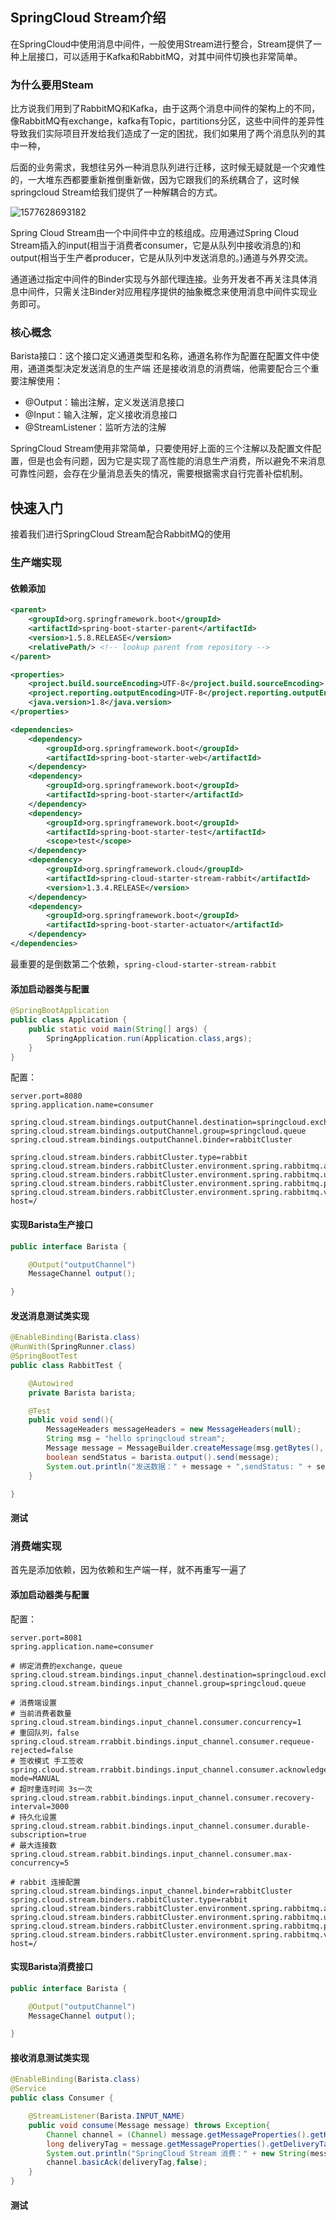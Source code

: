 ## SpringCloud Stream介绍

在SpringCloud中使用消息中间件，一般使用Stream进行整合，Stream提供了一种上层接口，可以适用于Kafka和RabbitMQ，对其中间件切换也非常简单。

### 为什么要用Steam

比方说我们用到了RabbitMQ和Kafka，由于这两个消息中间件的架构上的不同，像RabbitMQ有exchange，kafka有Topic，partitions分区，这些中间件的差异性导致我们实际项目开发给我们造成了一定的困扰，我们如果用了两个消息队列的其中一种，

后面的业务需求，我想往另外一种消息队列进行迁移，这时候无疑就是一个灾难性的，一大堆东西都要重新推倒重新做，因为它跟我们的系统耦合了，这时候springcloud Stream给我们提供了一种解耦合的方式。

![1577628693182](../image/1577628693182.png)

Spring Cloud Stream由一个中间件中立的核组成。应用通过Spring Cloud Stream插入的input(相当于消费者consumer，它是从队列中接收消息的)和output(相当于生产者producer，它是从队列中发送消息的。)通道与外界交流。

通道通过指定中间件的Binder实现与外部代理连接。业务开发者不再关注具体消息中间件，只需关注Binder对应用程序提供的抽象概念来使用消息中间件实现业务即可。

### 核心概念

Barista接口：这个接口定义通道类型和名称，通道名称作为配置在配置文件中使用，通道类型决定发送消息的生产端 还是接收消息的消费端，他需要配合三个重要注解使用：

- @Output：输出注解，定义发送消息接口
- @Input：输入注解，定义接收消息接口
- @StreamListener：监听方法的注解

SpringCloud Stream使用非常简单，只要使用好上面的三个注解以及配置文件配置，但是也会有问题，因为它是实现了高性能的消息生产消费，所以避免不来消息可靠性问题，会存在少量消息丢失的情况，需要根据需求自行完善补偿机制。

## 快速入门

接着我们进行SpringCloud Stream配合RabbitMQ的使用

### 生产端实现

#### 依赖添加

```xml
<parent>
    <groupId>org.springframework.boot</groupId>
    <artifactId>spring-boot-starter-parent</artifactId>
    <version>1.5.8.RELEASE</version>
    <relativePath/> <!-- lookup parent from repository -->
</parent>

<properties>
    <project.build.sourceEncoding>UTF-8</project.build.sourceEncoding>
    <project.reporting.outputEncoding>UTF-8</project.reporting.outputEncoding>
    <java.version>1.8</java.version>
</properties>

<dependencies>
    <dependency>
        <groupId>org.springframework.boot</groupId>
        <artifactId>spring-boot-starter-web</artifactId>
    </dependency>	
    <dependency>
        <groupId>org.springframework.boot</groupId>
        <artifactId>spring-boot-starter</artifactId>
    </dependency>		
    <dependency>
        <groupId>org.springframework.boot</groupId>
        <artifactId>spring-boot-starter-test</artifactId>
        <scope>test</scope>
    </dependency>
    <dependency>
        <groupId>org.springframework.cloud</groupId>
        <artifactId>spring-cloud-starter-stream-rabbit</artifactId>
        <version>1.3.4.RELEASE</version>
    </dependency>
    <dependency>
        <groupId>org.springframework.boot</groupId>
        <artifactId>spring-boot-starter-actuator</artifactId>
    </dependency>
</dependencies>
```

最重要的是倒数第二个依赖，`spring-cloud-starter-stream-rabbit`

#### 添加启动器类与配置

```java
@SpringBootApplication
public class Application {
    public static void main(String[] args) {
        SpringApplication.run(Application.class,args);
    }
}
```

配置：

```properties
server.port=8080
spring.application.name=consumer

spring.cloud.stream.bindings.outputChannel.destination=springcloud.exchange
spring.cloud.stream.bindings.outputChannel.group=springcloud.queue
spring.cloud.stream.bindings.outputChannel.binder=rabbitCluster

spring.cloud.stream.binders.rabbitCluster.type=rabbit
spring.cloud.stream.binders.rabbitCluster.environment.spring.rabbitmq.address=192.168.252.200:5672
spring.cloud.stream.binders.rabbitCluster.environment.spring.rabbitmq.username=guest
spring.cloud.stream.binders.rabbitCluster.environment.spring.rabbitmq.password=guest
spring.cloud.stream.binders.rabbitCluster.environment.spring.rabbitmq.virtual-host=/
```



#### 实现Barista生产接口

```java
public interface Barista {

    @Output("outputChannel")
    MessageChannel output();

}
```



#### 发送消息测试类实现

```java
@EnableBinding(Barista.class)
@RunWith(SpringRunner.class)
@SpringBootTest
public class RabbitTest {

    @Autowired
    private Barista barista;

    @Test
    public void send(){
        MessageHeaders messageHeaders = new MessageHeaders(null);
        String msg = "hello springcloud stream";
        Message message = MessageBuilder.createMessage(msg.getBytes(), messageHeaders);
        boolean sendStatus = barista.output().send(message);
        System.out.println("发送数据：" + message + ",sendStatus: " + sendStatus);
    }

}
```



#### 测试

### 消费端实现

首先是添加依赖，因为依赖和生产端一样，就不再重写一遍了

#### 添加启动器类与配置

配置：

```properties
server.port=8081
spring.application.name=consumer

# 绑定消费的exchange，queue
spring.cloud.stream.bindings.input_channel.destination=springcloud.exchange
spring.cloud.stream.bindings.input_channel.group=springcloud.queue

# 消费端设置
# 当前消费者数量
spring.cloud.stream.bindings.input_channel.consumer.concurrency=1
# 重回队列，false
spring.cloud.stream.rrabbit.bindings.input_channel.consumer.requeue-rejected=false
# 签收模式 手工签收
spring.cloud.stream.rrabbit.bindings.input_channel.consumer.acknowledge-mode=MANUAL
# 超时重连时间 3s一次
spring.cloud.stream.rabbit.bindings.input_channel.consumer.recovery-interval=3000
# 持久化设置
spring.cloud.stream.rabbit.bindings.input_channel.consumer.durable-subscription=true
# 最大连接数
spring.cloud.stream.rabbit.bindings.input_channel.consumer.max-concurrency=5

# rabbit 连接配置
spring.cloud.stream.bindings.input_channel.binder=rabbitCluster
spring.cloud.stream.binders.rabbitCluster.type=rabbit
spring.cloud.stream.binders.rabbitCluster.environment.spring.rabbitmq.address=192.168.252.200:5672
spring.cloud.stream.binders.rabbitCluster.environment.spring.rabbitmq.username=guest
spring.cloud.stream.binders.rabbitCluster.environment.spring.rabbitmq.password=guest
spring.cloud.stream.binders.rabbitCluster.environment.spring.rabbitmq.virtual-host=/
```



#### 实现Barista消费接口

```java
public interface Barista {

    @Output("outputChannel")
    MessageChannel output();

}
```



#### 接收消息测试类实现

```java
@EnableBinding(Barista.class)
@Service
public class Consumer {

    @StreamListener(Barista.INPUT_NAME)
    public void consume(Message message) throws Exception{
        Channel channel = (Channel) message.getMessageProperties().getHeaders().get(AmqpHeaders.CHANNEL);
        long deliveryTag = message.getMessageProperties().getDeliveryTag();
        System.out.println("SpringCloud Stream 消费：" + new String(message.getBody()));
        channel.basicAck(deliveryTag,false);
    }
}
```



#### 测试